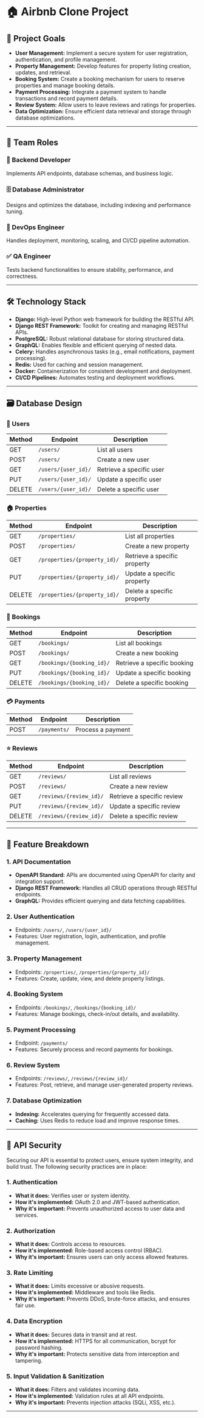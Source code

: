 # 🏠 Airbnb Clone Project

## 🚀 Project Goals
- **User Management:** Implement a secure system for user registration, authentication, and profile management.  
- **Property Management:** Develop features for property listing creation, updates, and retrieval.  
- **Booking System:** Create a booking mechanism for users to reserve properties and manage booking details.  
- **Payment Processing:** Integrate a payment system to handle transactions and record payment details.  
- **Review System:** Allow users to leave reviews and ratings for properties.  
- **Data Optimization:** Ensure efficient data retrieval and storage through database optimizations.  

---

## 👥 Team Roles

### 🔧 Backend Developer
Implements API endpoints, database schemas, and business logic.

### 🗄️ Database Administrator
Designs and optimizes the database, including indexing and performance tuning.

### 🚀 DevOps Engineer
Handles deployment, monitoring, scaling, and CI/CD pipeline automation.

### ✅ QA Engineer
Tests backend functionalities to ensure stability, performance, and correctness.

---

## 🛠️ Technology Stack

- **Django:** High-level Python web framework for building the RESTful API.  
- **Django REST Framework:** Toolkit for creating and managing RESTful APIs.  
- **PostgreSQL:** Robust relational database for storing structured data.  
- **GraphQL:** Enables flexible and efficient querying of nested data.  
- **Celery:** Handles asynchronous tasks (e.g., email notifications, payment processing).  
- **Redis:** Used for caching and session management.  
- **Docker:** Containerization for consistent development and deployment.  
- **CI/CD Pipelines:** Automates testing and deployment workflows.

---

## 🗃️ Database Design

### 👤 Users

| Method | Endpoint             | Description                |
|--------|----------------------|----------------------------|
| GET    | `/users/`            | List all users             |
| POST   | `/users/`            | Create a new user          |
| GET    | `/users/{user_id}/`  | Retrieve a specific user   |
| PUT    | `/users/{user_id}/`  | Update a specific user     |
| DELETE | `/users/{user_id}/`  | Delete a specific user     |

### 🏠 Properties

| Method | Endpoint                     | Description                    |
|--------|------------------------------|--------------------------------|
| GET    | `/properties/`               | List all properties            |
| POST   | `/properties/`               | Create a new property          |
| GET    | `/properties/{property_id}/` | Retrieve a specific property   |
| PUT    | `/properties/{property_id}/` | Update a specific property     |
| DELETE | `/properties/{property_id}/` | Delete a specific property     |

### 📆 Bookings

| Method | Endpoint                   | Description                  |
|--------|----------------------------|------------------------------|
| GET    | `/bookings/`               | List all bookings            |
| POST   | `/bookings/`               | Create a new booking         |
| GET    | `/bookings/{booking_id}/`  | Retrieve a specific booking  |
| PUT    | `/bookings/{booking_id}/`  | Update a specific booking    |
| DELETE | `/bookings/{booking_id}/`  | Delete a specific booking    |

### 💳 Payments

| Method | Endpoint      | Description             |
|--------|---------------|-------------------------|
| POST   | `/payments/`  | Process a payment       |

### ⭐ Reviews

| Method | Endpoint                  | Description                  |
|--------|---------------------------|------------------------------|
| GET    | `/reviews/`               | List all reviews             |
| POST   | `/reviews/`               | Create a new review          |
| GET    | `/reviews/{review_id}/`   | Retrieve a specific review   |
| PUT    | `/reviews/{review_id}/`   | Update a specific review     |
| DELETE | `/reviews/{review_id}/`   | Delete a specific review     |

---

## 🧩 Feature Breakdown

### 1. API Documentation
- **OpenAPI Standard:** APIs are documented using OpenAPI for clarity and integration support.
- **Django REST Framework:** Handles all CRUD operations through RESTful endpoints.
- **GraphQL:** Provides efficient querying and data fetching capabilities.

### 2. User Authentication
- Endpoints: `/users/`, `/users/{user_id}/`
- Features: User registration, login, authentication, and profile management.

### 3. Property Management
- Endpoints: `/properties/`, `/properties/{property_id}/`
- Features: Create, update, view, and delete property listings.

### 4. Booking System
- Endpoints: `/bookings/`, `/bookings/{booking_id}/`
- Features: Manage bookings, check-in/out details, and availability.

### 5. Payment Processing
- Endpoint: `/payments/`
- Features: Securely process and record payments for bookings.

### 6. Review System
- Endpoints: `/reviews/`, `/reviews/{review_id}/`
- Features: Post, retrieve, and manage user-generated property reviews.

### 7. Database Optimization
- **Indexing:** Accelerates querying for frequently accessed data.
- **Caching:** Uses Redis to reduce load and improve response times.

---

## 🔐 API Security

Securing our API is essential to protect users, ensure system integrity, and build trust. The following security practices are in place:

### 1. Authentication
- **What it does:** Verifies user or system identity.
- **How it's implemented:** OAuth 2.0 and JWT-based authentication.
- **Why it's important:** Prevents unauthorized access to user data and services.

### 2. Authorization
- **What it does:** Controls access to resources.
- **How it's implemented:** Role-based access control (RBAC).
- **Why it's important:** Ensures users can only access allowed features.

### 3. Rate Limiting
- **What it does:** Limits excessive or abusive requests.
- **How it's implemented:** Middleware and tools like Redis.
- **Why it's important:** Prevents DDoS, brute-force attacks, and ensures fair use.

### 4. Data Encryption
- **What it does:** Secures data in transit and at rest.
- **How it's implemented:** HTTPS for all communication, bcrypt for password hashing.
- **Why it's important:** Protects sensitive data from interception and tampering.

### 5. Input Validation & Sanitization
- **What it does:** Filters and validates incoming data.
- **How it's implemented:** Validation rules at all API endpoints.
- **Why it's important:** Prevents injection attacks (SQLi, XSS, etc.).

---

